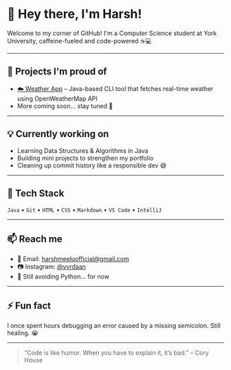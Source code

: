 # 👋 Hey there, I'm Harsh!

Welcome to my corner of GitHub! I'm a Computer Science student at York University, caffeine-fueled and code-powered ☕💻

---

## 🚀 Projects I'm proud of
- [☁️ Weather App](https://github.com/meeluh1/WeatherApp) – Java-based CLI tool that fetches real-time weather using OpenWeatherMap API
- More coming soon... stay tuned 👀

---

## 💡 Currently working on
- Learning Data Structures & Algorithms in Java
- Building mini projects to strengthen my portfolio
- Cleaning up commit history like a responsible dev 😅

---

## 🧰 Tech Stack
`Java` • `Git` • `HTML` • `CSS` • `Markdown` • `VS Code` • `IntelliJ`

---

## 📫 Reach me
- 📧 Email: harshmeeluofficial@gmail.com
- 📷 Instagram: [@vvrdaan](https://instagram.com/vvrdaan)
- 🐍 Still avoiding Python... for now

---

## ⚡ Fun fact
I once spent hours debugging an error caused by a missing semicolon. Still healing. 😭

---

> “Code is like humor. When you have to explain it, it’s bad.” – Cory House
